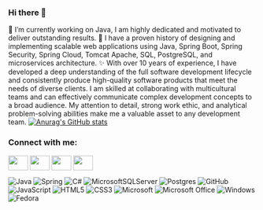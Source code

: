 ### Hi there 👋

<!--
**shahian/shahian** is a ✨ _special_ ✨ repository because its `README.md` (this file) appears on your GitHub profile.
https://dev.to/supritha/how-to-have-an-awesome-github-profile-1969
Here are some ideas to get you started:

- 🔭 I’m currently working on ...
- 🌱 I’m currently learning ...
- 👯 I’m looking to collaborate on ...
- 🤔 I’m looking for help with ...
- 💬 Ask me about ...
- 📫 How to reach me: ...
- 😄 Pronouns: ...
- ⚡ Fun fact: ...
-->
🔭 I’m currently working on Java, I am highly dedicated and motivated to deliver outstanding results. 
🌱 I have a proven history of designing and implementing scalable web applications using Java, Spring Boot, Spring Security, Spring Cloud, Tomcat
    Apache, SQL, PostgreSQL, and microservices architecture. 
✨ With over 10 years of experience, I have developed a deep understanding of the full software development lifecycle and consistently produce high-quality software      products that meet the needs of diverse clients. 
I am skilled at collaborating with multicultural teams and can effectively communicate complex development concepts to a broad audience.
My attention to detail, strong work ethic, and analytical problem-solving abilities make me a valuable asset to any development team.
[![Anurag's GitHub stats](https://github-readme-stats.vercel.app/api?username=shahian)](https://github.com/shahian/README)

<h3 align="left">Connect with me:</h3>
<p align="left">
<a href="#" target="blank"><img align="center" src="https://cdn.jsdelivr.net/npm/simple-icons@3.0.1/icons/twitter.svg" alt="" height="30" width="40" /></a>
<a href="https://www.linkedin.com/in/hamidreza-shahian-1154b39a" target="blank"><img align="center" src="https://cdn.jsdelivr.net/npm/simple-icons@3.0.1/icons/linkedin.svg" alt="" height="30" width="40" /></a>
<a href="#" target="blank"><img align="center" src="https://cdn.jsdelivr.net/npm/simple-icons@3.0.1/icons/instagram.svg" alt="" height="30" width="40" /></a>
<a href="#" target="blank"><img align="center" src="https://cdn.jsdelivr.net/npm/simple-icons@3.0.1/icons/youtube.svg" alt="" height="30" width="40" /></a>
</p>
 
 ![Java](https://img.shields.io/badge/java-%23ED8B00.svg?style=for-the-badge&logo=java&logoColor=white)
 	![Spring](https://img.shields.io/badge/spring-%236DB33F.svg?style=for-the-badge&logo=spring&logoColor=white)
  ![C#](https://img.shields.io/badge/c%23-%23239120.svg?style=for-the-badge&logo=c-sharp&logoColor=white)
  ![MicrosoftSQLServer](https://img.shields.io/badge/Microsoft%20SQL%20Server-CC2927?style=for-the-badge&logo=microsoft%20sql%20server&logoColor=white)
  ![Postgres](https://img.shields.io/badge/postgres-%23316192.svg?style=for-the-badge&logo=postgresql&logoColor=white)
  ![GitHub](https://img.shields.io/badge/github-%23121011.svg?style=for-the-badge&logo=github&logoColor=white)
  ![JavaScript](https://img.shields.io/badge/javascript-%23323330.svg?style=for-the-badge&logo=javascript&logoColor=%23F7DF1E)
  ![HTML5](https://img.shields.io/badge/html5-%23E34F26.svg?style=for-the-badge&logo=html5&logoColor=white)
  ![CSS3](https://img.shields.io/badge/css3-%231572B6.svg?style=for-the-badge&logo=css3&logoColor=white)
  ![Microsoft](https://img.shields.io/badge/Microsoft-0078D4?style=for-the-badge&logo=microsoft&logoColor=white)
  ![Microsoft Office](https://img.shields.io/badge/Microsoft_Office-D83B01?style=for-the-badge&logo=microsoft-office&logoColor=white)
  ![Windows](https://img.shields.io/badge/Windows-0078D6?style=for-the-badge&logo=windows&logoColor=white)
  ![Fedora](https://img.shields.io/badge/Fedora-294172?style=for-the-badge&logo=fedora&logoColor=white)
 
